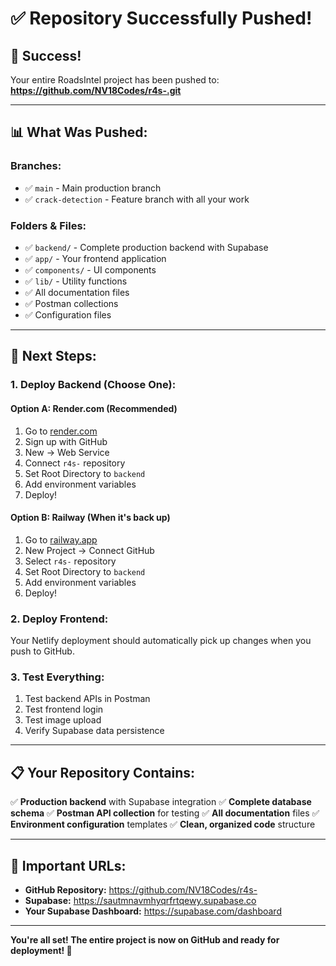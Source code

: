 # ✅ Repository Successfully Pushed!

## 🎉 Success!

Your entire RoadsIntel project has been pushed to:
**https://github.com/NV18Codes/r4s-.git**

---

## 📊 What Was Pushed:

### **Branches:**
- ✅ `main` - Main production branch
- ✅ `crack-detection` - Feature branch with all your work

### **Folders & Files:**
- ✅ `backend/` - Complete production backend with Supabase
- ✅ `app/` - Your frontend application
- ✅ `components/` - UI components
- ✅ `lib/` - Utility functions
- ✅ All documentation files
- ✅ Postman collections
- ✅ Configuration files

---

## 🚀 Next Steps:

### **1. Deploy Backend (Choose One):**

#### Option A: Render.com (Recommended)
1. Go to [render.com](https://render.com)
2. Sign up with GitHub
3. New → Web Service
4. Connect `r4s-` repository
5. Set Root Directory to `backend`
6. Add environment variables
7. Deploy!

#### Option B: Railway (When it's back up)
1. Go to [railway.app](https://railway.app)
2. New Project → Connect GitHub
3. Select `r4s-` repository
4. Set Root Directory to `backend`
5. Add environment variables
6. Deploy!

### **2. Deploy Frontend:**
Your Netlify deployment should automatically pick up changes when you push to GitHub.

### **3. Test Everything:**
1. Test backend APIs in Postman
2. Test frontend login
3. Test image upload
4. Verify Supabase data persistence

---

## 📋 Your Repository Contains:

✅ **Production backend** with Supabase integration
✅ **Complete database schema** 
✅ **Postman API collection** for testing
✅ **All documentation** files
✅ **Environment configuration** templates
✅ **Clean, organized code** structure

---

## 🔗 Important URLs:

- **GitHub Repository:** https://github.com/NV18Codes/r4s-
- **Supabase:** https://sautmnavmhyqrfrtqewy.supabase.co
- **Your Supabase Dashboard:** https://supabase.com/dashboard

---

**You're all set! The entire project is now on GitHub and ready for deployment! 🚀**
